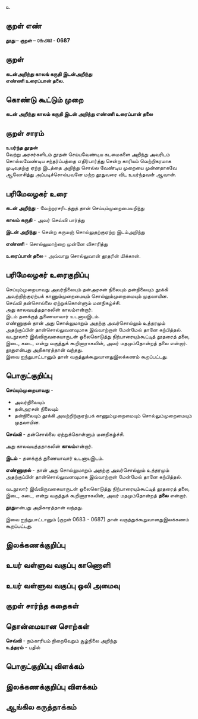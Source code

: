 உ

## குறள் எண் 

**தூது – குறள் – ௦௬௮௭ - 0687**  

## குறள் 

**கடன்அறிந்து காலங் கருதி இடன்அறிந்து  
எண்ணி உரைப்பான் தலை.**  

## கொண்டு கூட்டும் முறை

**கடன் அறிந்து காலம் கருதி இடன் அறிந்து எண்ணி உரைப்பான் தலை** 

## குறள் சாரம் 

**உயர்ந்த தூதன்**  
வேற்று அரசர்களிடம் தூதன் செய்யவேண்டிய கடமைகளை அறிந்து அவரிடம் சொல்லவேண்டிய சந்தர்ப்பத்தை எதிர்பார்த்து சென்ற காரியம் வெற்றிகரமாக முடிவதற்கு ஏற்ற இடத்தை அறிந்து சொல்ல வேண்டிய முறையை முன்னதாகவே ஆலோசித்து அப்படிச்சொல்பவனே மற்ற தூதுவரை விட உயர்ந்தவன் ஆவான்.  

## பரிமேலழகர் உரை

**கடன் அறிந்து** - வேற்றரசரிடத்துத் தான் செய்யும்முறைமையறிந்து  

**காலம் கருதி** - அவர் செவ்வி பார்த்து  

**இடன் அறிந்து** - சென்ற கருமஞ் சொல்லுதற்குஏற்ற இடம்அறிந்து  

**எண்ணி** - சொல்லுமாற்றை முன்னே விசாரித்து  

**உரைப்பான் தலை** - அவ்வாறு சொல்லுவான் தூதரின் மிக்கான்.  

## பரிமேலழகர் உரைகுறிப்பு   

செய்யும்முறையாவது அவர்நிலையும் தன்அரசன் நிலையும் தன்நிலையும் தூக்கி அவற்றிற்குஏற்பக் காணும்முறைமையும் சொல்லும்முறைமையும் முதலாயின.  
செவ்வி தன்சொல்லை ஏற்றுக்கொள்ளும் மனநிகழ்ச்சி.  
அது காலவயத்ததாகலின் காலம்என்றார்.  
இடம் தனக்குத் துணையாவார் உடனாயஇடம்.  
எண்ணுதல் தான் அது சொல்லுமாறும் அதற்கு அவர்சொல்லும் உத்தரமும் அதற்குப்பின் தான்சொல்லுவனவுமாக இவ்வாற்றான் மேன்மேல் தானே கற்பித்தல்.  
வடநூலார் இவ்விருவகையாருடன் ஓலைகொடுத்து நிற்பாரையும்கூட்டித் தூதரைத் தலை, இடை, கடை, என்று வகுத்துக் கூறினாராகலின், அவர் மதமும்தோன்றத் தலை என்றார்.  
தூதுஎன்பது அதிகாரத்தான் வந்தது.  
இவை ஐந்துபாட்டானும் தான் வகுத்துக்கூறுவானதுஇலக்கணம் கூறப்பட்டது.   

## பொருட்குறிப்பு 

**செய்யும்முறையாவது** -   
* அவர்நிலையும்   
* தன்அரசன் நிலையும்     
* தன்நிலையும் தூக்கி அவற்றிற்குஏற்பக் காணும்முறைமையும் சொல்லும்முறைமையும் முதலாயின.    

**செவ்வி** - தன்சொல்லை ஏற்றுக்கொள்ளும் மனநிகழ்ச்சி.    

அது காலவயத்ததாகலின் **காலம்**என்றார்.    

**இடம்** - தனக்குத் துணையாவார் உடனாயஇடம்.    

**எண்ணுதல்** - தான் அது சொல்லுமாறும் அதற்கு அவர்சொல்லும் உத்தரமும் அதற்குப்பின் தான்சொல்லுவனவுமாக இவ்வாற்றான் மேன்மேல் தானே கற்பித்தல்.    

வடநூலார் இவ்விருவகையாருடன் ஓலைகொடுத்து நிற்பாரையும்கூட்டித் தூதரைத் தலை, இடை, கடை, என்று வகுத்துக் கூறினாராகலின், அவர் மதமும்தோன்றத் **தலை** என்றார்.   

**தூது**என்பது அதிகாரத்தான் வந்தது.    

இவை ஐந்துபாட்டானும் (குறள் 0683 - 0687) தான் வகுத்துக்கூறுவானதுஇலக்கணம் கூறப்பட்டது.   

## இலக்கணக்குறிப்பு  


## உயர் வள்ளுவ வகுப்பு காணொளி


## உயர் வள்ளுவ வகுப்பு ஒலி அமைவு 

 
## குறள் சார்ந்த கதைகள் 


## தொன்மையான சொற்கள்

**செவ்வி** - நம்காரியம் நிறைவேறும் சூழ்நிலை அறிந்து  
**உத்தரம்** - பதில்  

## பொருட்குறிப்பு விளக்கம்


## இலக்கணக்குறிப்பு விளக்கம்


## ஆங்கில கருத்தாக்கம் 


